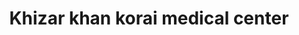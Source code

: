 ---
title: "Khizar khan korai medical center"
url: /karachi/khizar-khan-korai-medical-center/
shop: medical supply
---